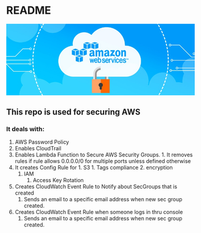 # README

![](.gitbook/assets/secure.jpg)

## This repo is used for securing AWS

### It deals with:

1. AWS Password Policy
2. Enables CloudTrail
3. Enables Lambda Function to Secure AWS Security Groups. 1. It removes rules if rule allows 0.0.0.0/0 for multiple ports unless defined otherwise
4. It creates Config Rule for 1. S3 1. Tags compliance 2. encryption
   1. IAM
      1. Access Key Rotation
5. Creates CloudWatch Event Rule to Notify about SecGroups that is created
   1. Sends an email to a specific email address when new sec group created. 
6. Creates CloudWatch Event Rule when someone logs in thru console
   1. Sends an email to a specific email address when new sec group created. 

